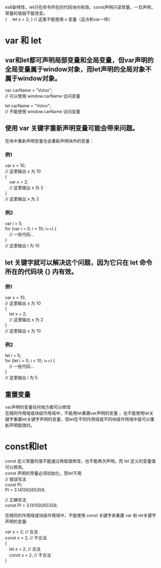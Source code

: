 es6新特性，let只在命令所在的代码块内有效，const声明只读常量，一旦声明，常量的值就不能改变。  
{ 
&emsp;let x = 2;
}
// 这里不能使用 x 变量（这点和var一样）
# var 和 let
## var和let都可声明局部变量和全局变量，但var声明的全局变量属于window对象，而let声明的全局对象不属于window对象。
var carName = "Volvo";  
// 可以使用 window.carName 访问变量  

let carName = "Volvo";  
// 不能使用 window.carName 访问变量  

## 使用 var 关键字重新声明变量可能会带来问题。  
在块中重新声明变量也会重新声明块外的变量：  
### 例1  
var x = 10;  
// 这里输出 x 为 10  
{   
&emsp;var x = 2;  
&emsp;// 这里输出 x 为 2  
}  
// 这里输出 x 为 2  
### 例2  
var i = 5;  
for (var i = 0; i < 10; i++) {  
&emsp;// 一些代码...  
}  
// 这里输出 i 为 10  

## let 关键字就可以解决这个问题，因为它只在 let 命令所在的代码块 {} 内有效。  

### 例1
var x = 10;  
// 这里输出 x 为 10  
{   
&emsp;let x = 2;  
&emsp;// 这里输出 x 为 2  
}  
// 这里输出 x 为 10  
### 例2
let i = 5;  
for (let i = 0; i < 10; i++) {  
&emsp;// 一些代码...  
}  
// 这里输出 i 为 5  

## 重置变量
var声明的变量任何地方都可以修改  
在相同作用域或块级作用域中，不能用let重置var声明的变量  ，也不能使用let关键字重置let关键字声明的变量，但let在不同作用域或不同块级作用域中是可以重新声明赋值的。

# const和let
const 定义常量的值不能通过再赋值修改，也不能再次声明。而 let 定义的变量值可以修改。  
const 声明的常量必须初始化，而let不用  
// 错误写法  
const PI;  
PI = 3.14159265359;  

// 正确写法  
const PI = 3.14159265359;  

在相同的作用域或块级作用域中，不能使用 const 关键字来重置 var 和 let关键字声明的变量:  

var x = 2;         // 合法  
const x = 2;       // 不合法  
{  
&emsp;let x = 2;     // 合法  
&emsp;const x = 2;   // 不合法  
}  
